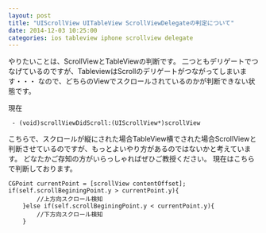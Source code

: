```yaml
---
layout: post
title: "UIScrollView UITableView ScrollViewDelegateの判定について"
date: 2014-12-03 10:25:00
categories: ios tableview iphone scrollview delegate
---
```

<p>やりたいことは、ScrollViewとTableViewの判断です。
二つともデリゲートでつなげているのですが、TableviewはScrollのデリゲートがつながってしまいます・・・
なので、どちらのViewでスクロールされているのかが判断できない状態です。</p>

<p>現在</p>

<pre><code> - (void)scrollViewDidScroll:(UIScrollView*)scrollView
</code></pre>

<p>こちらで、スクロールが縦にされた場合TableView横でされた場合ScrollViewと判断させているのですが、もっとよいやり方があるのではないかと考えています。
どなたかご存知の方がいらっしゃればぜひご教授ください。
現在はこちらで判断しております。</p>

<pre><code>CGPoint currentPoint = [scrollView contentOffset];
if(self.scrollBeginingPoint.y &gt; currentPoint.y){
        //上方向スクロール検知        
    }else if(self.scrollBeginingPoint.y &lt; currentPoint.y){
        //下方向スクロール検知      
    }
</code></pre>

